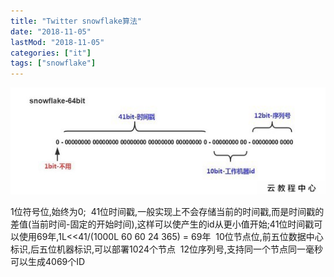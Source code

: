 ```yaml
---
title: "Twitter snowflake算法"
date: "2018-11-05"
lastMod: "2018-11-05"
categories: ["it"]
tags: ["snowflake"]
---
```


![Alt text](image.png)

1位符号位,始终为0; 
41位时间戳,一般实现上不会存储当前的时间戳,而是时间戳的差值(当前时间-固定的开始时间),这样可以使产生的id从更小值开始;41位时间戳可以使用69年,1L<<41/(1000L 60 60 24 365) = 69年 
10位节点位,前五位数据中心标识,后五位机器标识,可以部署1024个节点 
12位序列号,支持同一个节点同一毫秒可以生成4069个ID 